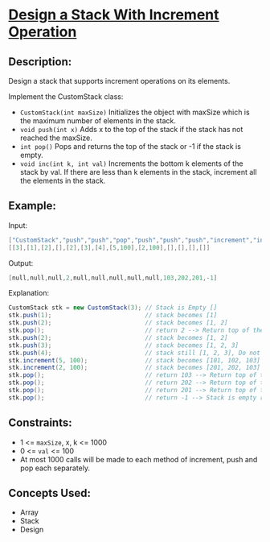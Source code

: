 # <a href="https://leetcode.com/problems/design-a-stack-with-increment-operation/?envType=problem-list-v2&envId=design">Design a Stack With Increment Operation</a>
## Description:
Design a stack that supports increment operations on its elements.

Implement the CustomStack class:
- `CustomStack(int maxSize)` Initializes the object with maxSize which is the maximum number of elements in the stack.
- `void push(int x)` Adds x to the top of the stack if the stack has not reached the maxSize.
- `int pop()` Pops and returns the top of the stack or -1 if the stack is empty.
- `void inc(int k, int val)` Increments the bottom k elements of the stack by val. If there are less than k elements in the stack, increment all the elements in the stack.

## Example:

Input:
```C
["CustomStack","push","push","pop","push","push","push","increment","increment","pop","pop","pop","pop"]
[[3],[1],[2],[],[2],[3],[4],[5,100],[2,100],[],[],[],[]]
```
Output:
```C
[null,null,null,2,null,null,null,null,null,103,202,201,-1]
```
Explanation:
```Java
CustomStack stk = new CustomStack(3); // Stack is Empty []
stk.push(1);                          // stack becomes [1]
stk.push(2);                          // stack becomes [1, 2]
stk.pop();                            // return 2 --> Return top of the stack 2, stack becomes [1]
stk.push(2);                          // stack becomes [1, 2]
stk.push(3);                          // stack becomes [1, 2, 3]
stk.push(4);                          // stack still [1, 2, 3], Do not add another elements as size is 4
stk.increment(5, 100);                // stack becomes [101, 102, 103]
stk.increment(2, 100);                // stack becomes [201, 202, 103]
stk.pop();                            // return 103 --> Return top of the stack 103, stack becomes [201, 202]
stk.pop();                            // return 202 --> Return top of the stack 202, stack becomes [201]
stk.pop();                            // return 201 --> Return top of the stack 201, stack becomes []
stk.pop();                            // return -1 --> Stack is empty return -1.
```

## Constraints:

- 1 <= `maxSize`, x, k <= 1000
- 0 <= `val` <= 100
- At most 1000 calls will be made to each method of increment, push and pop each separately.

## Concepts Used:
- Array
- Stack
- Design